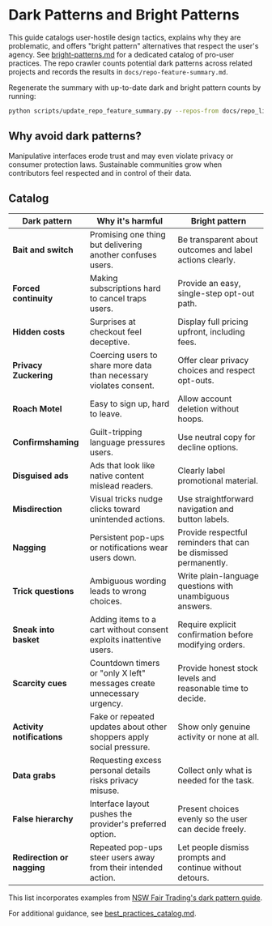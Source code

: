 # Dark Patterns and Bright Patterns

This guide catalogs user-hostile design tactics, explains why they are problematic, and offers "bright pattern" alternatives that respect the user's agency. See [bright-patterns.md](bright-patterns.md) for a dedicated catalog of pro-user practices. The repo crawler counts potential dark patterns across related projects and records the results in `docs/repo-feature-summary.md`.

Regenerate the summary with up-to-date dark and bright pattern counts by running:

```bash
python scripts/update_repo_feature_summary.py --repos-from docs/repo_list.txt --out docs/repo-feature-summary.md
```

## Why avoid dark patterns?

Manipulative interfaces erode trust and may even violate privacy or consumer protection laws. Sustainable communities grow when contributors feel respected and in control of their data.

## Catalog

| Dark pattern | Why it's harmful | Bright pattern |
| ------------ | ---------------- | -------------- |
| **Bait and switch** | Promising one thing but delivering another confuses users. | Be transparent about outcomes and label actions clearly. |
| **Forced continuity** | Making subscriptions hard to cancel traps users. | Provide an easy, single-step opt-out path. |
| **Hidden costs** | Surprises at checkout feel deceptive. | Display full pricing upfront, including fees. |
| **Privacy Zuckering** | Coercing users to share more data than necessary violates consent. | Offer clear privacy choices and respect opt-outs. |
| **Roach Motel** | Easy to sign up, hard to leave. | Allow account deletion without hoops. |
| **Confirmshaming** | Guilt-tripping language pressures users. | Use neutral copy for decline options. |
| **Disguised ads** | Ads that look like native content mislead readers. | Clearly label promotional material. |
| **Misdirection** | Visual tricks nudge clicks toward unintended actions. | Use straightforward navigation and button labels. |
| **Nagging** | Persistent pop-ups or notifications wear users down. | Provide respectful reminders that can be dismissed permanently. |
| **Trick questions** | Ambiguous wording leads to wrong choices. | Write plain-language questions with unambiguous answers. |
| **Sneak into basket** | Adding items to a cart without consent exploits inattentive users. | Require explicit confirmation before modifying orders. |
| **Scarcity cues** | Countdown timers or "only X left" messages create unnecessary urgency. | Provide honest stock levels and reasonable time to decide. |
| **Activity notifications** | Fake or repeated updates about other shoppers apply social pressure. | Show only genuine activity or none at all. |
| **Data grabs** | Requesting excess personal details risks privacy misuse. | Collect only what is needed for the task. |
| **False hierarchy** | Interface layout pushes the provider's preferred option. | Present choices evenly so the user can decide freely. |
| **Redirection or nagging** | Repeated pop-ups steer users away from their intended action. | Let people dismiss prompts and continue without detours. |

This list incorporates examples from [NSW Fair Trading's dark pattern guide](https://www.nsw.gov.au/departments-and-agencies/fair-trading/dark-patterns).

For additional guidance, see [best_practices_catalog.md](best_practices_catalog.md).
